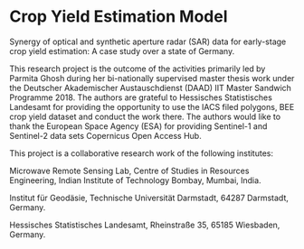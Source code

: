 # Crop Yield Estimation Model
Synergy of optical and synthetic aperture radar (SAR) data for early-stage crop yield estimation: A case study over a state of Germany. 

This research project is the outcome of the activities primarily led by Parmita Ghosh during her bi-nationally supervised master thesis work under the Deutscher Akademischer Austauschdienst (DAAD) IIT Master Sandwich Programme 2018. The authors are grateful to Hessisches Statistisches Landesamt for providing the opportunity to use the IACS filed polygons, BEE crop yield dataset and conduct the work there. The authors would like to thank the European Space Agency (ESA) for providing Sentinel-1 and Sentinel-2 data sets Copernicus Open Access Hub.

This project is a collaborative research work of the following institutes:

Microwave Remote Sensing Lab, Centre of Studies in Resources Engineering, Indian Institute of Technology Bombay, Mumbai, India.

Institut für Geodäsie, Technische Universität Darmstadt, 64287 Darmstadt, Germany.

Hessisches Statistisches Landesamt, Rheinstraße 35, 65185 Wiesbaden, Germany.
